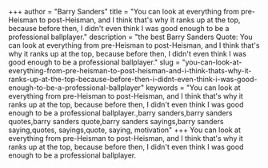+++
author = "Barry Sanders"
title = "You can look at everything from pre-Heisman to post-Heisman, and I think that's why it ranks up at the top, because before then, I didn't even think I was good enough to be a professional ballplayer."
description = "the best Barry Sanders Quote: You can look at everything from pre-Heisman to post-Heisman, and I think that's why it ranks up at the top, because before then, I didn't even think I was good enough to be a professional ballplayer."
slug = "you-can-look-at-everything-from-pre-heisman-to-post-heisman-and-i-think-thats-why-it-ranks-up-at-the-top-because-before-then-i-didnt-even-think-i-was-good-enough-to-be-a-professional-ballplayer"
keywords = "You can look at everything from pre-Heisman to post-Heisman, and I think that's why it ranks up at the top, because before then, I didn't even think I was good enough to be a professional ballplayer.,barry sanders,barry sanders quotes,barry sanders quote,barry sanders sayings,barry sanders saying,quotes, sayings,quote, saying, motivation"
+++
You can look at everything from pre-Heisman to post-Heisman, and I think that's why it ranks up at the top, because before then, I didn't even think I was good enough to be a professional ballplayer.
